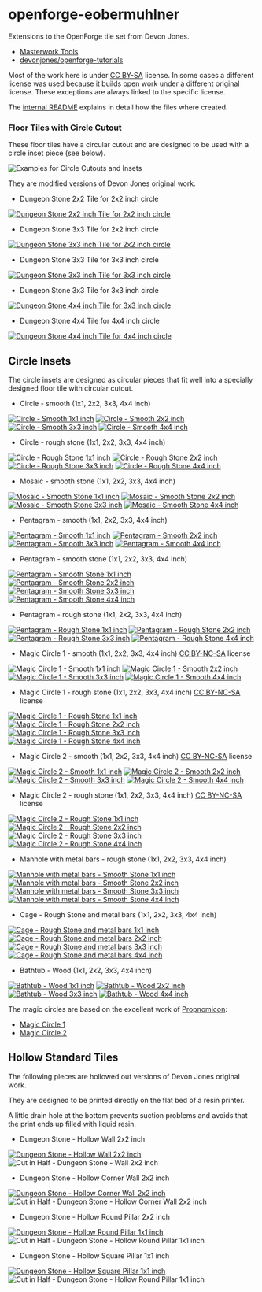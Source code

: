 # openforge-eobermuhlner

Extensions to the OpenForge tile set from Devon Jones.
- [Masterwork Tools](http://masterwork-tools.com/)
- [devonjones/openforge-tutorials](https://github.com/devonjones/openforge-tutorials)

Most of the work here is under [CC BY-SA](https://creativecommons.org/licenses/by-sa/4.0/) license.
In some cases a different license was used because it builds open work under a different original license.
These exceptions are always linked to the specific license.

The [internal README](internal/README.md) explains in detail how the files where created.

### Floor Tiles with Circle Cutout

These floor tiles have a circular cutout and are designed to be used with a circle inset piece (see below).

![Examples for Circle Cutouts and Insets](internal/images/example1.png)

They are modified versions of Devon Jones original work.

- Dungeon Stone 2x2 Tile for 2x2 inch circle

[![Dungeon Stone 2x2 inch Tile for 2x2 inch circle](floor-circle-cutouts/images/dungeon_stone.circle_cutout.2x2.floor.inch.2x2.stl.png)](floor-circle-cutouts/stl/dungeon_stone.circle_cutout.2x2.floor.inch.2x2.stl)

- Dungeon Stone 3x3 Tile for 2x2 inch circle

[![Dungeon Stone 3x3 inch Tile for 2x2 inch circle](floor-circle-cutouts/images/dungeon_stone.circle_cutout.2x2.floor.inch.3x3.stl.png)](floor-circle-cutouts/stl/dungeon_stone.circle_cutout.2x2.floor.inch.3x3.stl)

- Dungeon Stone 3x3 Tile for 3x3 inch circle

[![Dungeon Stone 3x3 inch Tile for 3x3 inch circle](floor-circle-cutouts/images/dungeon_stone.circle_cutout.3x3.floor.inch.3x3.stl.png)](floor-circle-cutouts/stl/dungeon_stone.circle_cutout.3x3.floor.inch.3x3.stl)

- Dungeon Stone 3x3 Tile for 3x3 inch circle

[![Dungeon Stone 4x4 inch Tile for 3x3 inch circle](floor-circle-cutouts/images/dungeon_stone.circle_cutout.3x3.floor.inch.4x4.stl.png)](floor-circle-cutouts/stl/dungeon_stone.circle_cutout.3x3.floor.inch.4x4.stl)

- Dungeon Stone 4x4 Tile for 4x4 inch circle

[![Dungeon Stone 4x4 inch Tile for 4x4 inch circle](floor-circle-cutouts/images/dungeon_stone.circle_cutout.4x4.floor.inch.4x4.stl.png)](floor-circle-cutouts/stl/dungeon_stone.circle_cutout.4x4.floor.inch.4x4.stl)


## Circle Insets

The circle insets are designed as circular pieces that fit well into a specially designed floor tile with circular cutout.

- Circle - smooth (1x1, 2x2, 3x3, 4x4 inch)

[![Circle - Smooth 1x1 inch](circle-insets/images/circle_inset.circle_smooth.inch.1x1.stl.png)](circle-insets/stl/circle_inset.circle_smooth.inch.1x1.stl)
[![Circle - Smooth 2x2 inch](circle-insets/images/circle_inset.circle_smooth.inch.2x2.stl.png)](circle-insets/stl/circle_inset.circle_smooth.inch.2x2.stl)
[![Circle - Smooth 3x3 inch](circle-insets/images/circle_inset.circle_smooth.inch.3x3.stl.png)](circle-insets/stl/circle_inset.circle_smooth.inch.3x3.stl)
[![Circle - Smooth 4x4 inch](circle-insets/images/circle_inset.circle_smooth.inch.4x4.stl.png)](circle-insets/stl/circle_inset.circle_smooth.inch.4x4.stl)

- Circle - rough stone (1x1, 2x2, 3x3, 4x4 inch)

[![Circle - Rough Stone 1x1 inch](circle-insets/images/circle_inset.circle_rough_stone.inch.1x1.stl.png)](circle-insets/stl/circle_inset.circle_rough_stone.inch.1x1.stl)
[![Circle - Rough Stone 2x2 inch](circle-insets/images/circle_inset.circle_rough_stone.inch.2x2.stl.png)](circle-insets/stl/circle_inset.circle_rough_stone.inch.2x2.stl)
[![Circle - Rough Stone 3x3 inch](circle-insets/images/circle_inset.circle_rough_stone.inch.3x3.stl.png)](circle-insets/stl/circle_inset.circle_rough_stone.inch.3x3.stl)
[![Circle - Rough Stone 4x4 inch](circle-insets/images/circle_inset.circle_rough_stone.inch.4x4.stl.png)](circle-insets/stl/circle_inset.circle_rough_stone.inch.4x4.stl)

- Mosaic - smooth stone (1x1, 2x2, 3x3, 4x4 inch)

[![Mosaic - Smooth Stone 1x1 inch](circle-insets/images/circle_inset.circle_mosaic_smooth_stone.inch.1x1.stl.png)](circle-insets/stl/circle_inset.circle_mosaic_smooth_stone.inch.1x1.stl)
[![Mosaic - Smooth Stone 2x2 inch](circle-insets/images/circle_inset.circle_mosaic_smooth_stone.inch.2x2.stl.png)](circle-insets/stl/circle_inset.circle_mosaic_smooth_stone.inch.2x2.stl)
[![Mosaic - Smooth Stone 3x3 inch](circle-insets/images/circle_inset.circle_mosaic_smooth_stone.inch.3x3.stl.png)](circle-insets/stl/circle_inset.circle_mosaic_smooth_stone.inch.3x3.stl)
[![Mosaic - Smooth Stone 4x4 inch](circle-insets/images/circle_inset.circle_mosaic_smooth_stone.inch.4x4.stl.png)](circle-insets/stl/circle_inset.circle_mosaic_smooth_stone.inch.4x4.stl)

- Pentagram - smooth (1x1, 2x2, 3x3, 4x4 inch)

[![Pentagram - Smooth 1x1 inch](circle-insets/images/circle_inset.circle_pentagram_smooth.inch.1x1.stl.png)](circle-insets/stl/circle_inset.circle_pentagram_smooth.inch.1x1.stl)
[![Pentagram - Smooth 2x2 inch](circle-insets/images/circle_inset.circle_pentagram_smooth.inch.2x2.stl.png)](circle-insets/stl/circle_inset.circle_pentagram_smooth.inch.2x2.stl)
[![Pentagram - Smooth 3x3 inch](circle-insets/images/circle_inset.circle_pentagram_smooth.inch.3x3.stl.png)](circle-insets/stl/circle_inset.circle_pentagram_smooth.inch.3x3.stl)
[![Pentagram - Smooth 4x4 inch](circle-insets/images/circle_inset.circle_pentagram_smooth.inch.4x4.stl.png)](circle-insets/stl/circle_inset.circle_pentagram_smooth.inch.4x4.stl)

- Pentagram - smooth stone (1x1, 2x2, 3x3, 4x4 inch)

[![Pentagram - Smooth Stone 1x1 inch](circle-insets/images/circle_inset.circle_pentagram_smooth_stone.inch.1x1.stl.png)](circle-insets/stl/circle_inset.circle_pentagram_smooth_stone.inch.1x1.stl)
[![Pentagram - Smooth Stone 2x2 inch](circle-insets/images/circle_inset.circle_pentagram_smooth_stone.inch.2x2.stl.png)](circle-insets/stl/circle_inset.circle_pentagram_smooth_stone.inch.2x2.stl)
[![Pentagram - Smooth Stone 3x3 inch](circle-insets/images/circle_inset.circle_pentagram_smooth_stone.inch.3x3.stl.png)](circle-insets/stl/circle_inset.circle_pentagram_smooth_stone.inch.3x3.stl)
[![Pentagram - Smooth Stone 4x4 inch](circle-insets/images/circle_inset.circle_pentagram_smooth_stone.inch.4x4.stl.png)](circle-insets/stl/circle_inset.circle_pentagram_smooth_stone.inch.4x4.stl)

- Pentagram - rough stone (1x1, 2x2, 3x3, 4x4 inch)

[![Pentagram - Rough Stone 1x1 inch](circle-insets/images/circle_inset.circle_pentagram_rough_stone.inch.1x1.stl.png)](circle-insets/stl/circle_inset.circle_pentagram_rough_stone.inch.1x1.stl)
[![Pentagram - Rough Stone 2x2 inch](circle-insets/images/circle_inset.circle_pentagram_rough_stone.inch.2x2.stl.png)](circle-insets/stl/circle_inset.circle_pentagram_rough_stone.inch.2x2.stl)
[![Pentagram - Rough Stone 3x3 inch](circle-insets/images/circle_inset.circle_pentagram_rough_stone.inch.3x3.stl.png)](circle-insets/stl/circle_inset.circle_pentagram_rough_stone.inch.3x3.stl)
[![Pentagram - Rough Stone 4x4 inch](circle-insets/images/circle_inset.circle_pentagram_rough_stone.inch.4x4.stl.png)](circle-insets/stl/circle_inset.circle_pentagram_rough_stone.inch.4x4.stl)

- Magic Circle 1 - smooth (1x1, 2x2, 3x3, 4x4 inch) [CC BY-NC-SA](https://creativecommons.org/licenses/by-nc-sa/3.0/) license

[![Magic Circle 1 - Smooth 1x1 inch](circle-insets/images/circle_inset.circle_magic1_smooth.inch.1x1.stl.png)](circle-insets/stl/circle_inset.circle_magic1_smooth.inch.1x1.stl)
[![Magic Circle 1 - Smooth 2x2 inch](circle-insets/images/circle_inset.circle_magic1_smooth.inch.2x2.stl.png)](circle-insets/stl/circle_inset.circle_magic1_smooth.inch.2x2.stl)
[![Magic Circle 1 - Smooth 3x3 inch](circle-insets/images/circle_inset.circle_magic1_smooth.inch.3x3.stl.png)](circle-insets/stl/circle_inset.circle_magic1_smooth.inch.3x3.stl)
[![Magic Circle 1 - Smooth 4x4 inch](circle-insets/images/circle_inset.circle_magic1_smooth.inch.4x4.stl.png)](circle-insets/stl/circle_inset.circle_magic1_smooth.inch.4x4.stl)

- Magic Circle 1 - rough stone (1x1, 2x2, 3x3, 4x4 inch) [CC BY-NC-SA](https://creativecommons.org/licenses/by-nc-sa/3.0/) license

[![Magic Circle 1 - Rough Stone 1x1 inch](circle-insets/images/circle_inset.circle_magic1_rough_stone.inch.1x1.stl.png)](circle-insets/stl/circle_inset.circle_magic1_rough_stone.inch.1x1.stl)
[![Magic Circle 1 - Rough Stone 2x2 inch](circle-insets/images/circle_inset.circle_magic1_rough_stone.inch.2x2.stl.png)](circle-insets/stl/circle_inset.circle_magic1_rough_stone.inch.2x2.stl)
[![Magic Circle 1 - Rough Stone 3x3 inch](circle-insets/images/circle_inset.circle_magic1_rough_stone.inch.3x3.stl.png)](circle-insets/stl/circle_inset.circle_magic1_rough_stone.inch.3x3.stl)
[![Magic Circle 1 - Rough Stone 4x4 inch](circle-insets/images/circle_inset.circle_magic1_rough_stone.inch.4x4.stl.png)](circle-insets/stl/circle_inset.circle_magic1_rough_stone.inch.4x4.stl)

- Magic Circle 2 - smooth (1x1, 2x2, 3x3, 4x4 inch) [CC BY-NC-SA](https://creativecommons.org/licenses/by-nc-sa/3.0/) license

[![Magic Circle 2 - Smooth 1x1 inch](circle-insets/images/circle_inset.circle_magic2_smooth.inch.1x1.stl.png)](circle-insets/stl/circle_inset.circle_magic2_smooth.inch.1x1.stl)
[![Magic Circle 2 - Smooth 2x2 inch](circle-insets/images/circle_inset.circle_magic2_smooth.inch.2x2.stl.png)](circle-insets/stl/circle_inset.circle_magic2_smooth.inch.2x2.stl)
[![Magic Circle 2 - Smooth 3x3 inch](circle-insets/images/circle_inset.circle_magic2_smooth.inch.3x3.stl.png)](circle-insets/stl/circle_inset.circle_magic2_smooth.inch.3x3.stl)
[![Magic Circle 2 - Smooth 4x4 inch](circle-insets/images/circle_inset.circle_magic2_smooth.inch.4x4.stl.png)](circle-insets/stl/circle_inset.circle_magic2_smooth.inch.4x4.stl)

- Magic Circle 2 - rough stone (1x1, 2x2, 3x3, 4x4 inch) [CC BY-NC-SA](https://creativecommons.org/licenses/by-nc-sa/3.0/) license

[![Magic Circle 2 - Rough Stone 1x1 inch](circle-insets/images/circle_inset.circle_magic2_rough_stone.inch.1x1.stl.png)](circle-insets/stl/circle_inset.circle_magic2_rough_stone.inch.1x1.stl)
[![Magic Circle 2 - Rough Stone 2x2 inch](circle-insets/images/circle_inset.circle_magic2_rough_stone.inch.2x2.stl.png)](circle-insets/stl/circle_inset.circle_magic2_rough_stone.inch.2x2.stl)
[![Magic Circle 2 - Rough Stone 3x3 inch](circle-insets/images/circle_inset.circle_magic2_rough_stone.inch.3x3.stl.png)](circle-insets/stl/circle_inset.circle_magic2_rough_stone.inch.3x3.stl)
[![Magic Circle 2 - Rough Stone 4x4 inch](circle-insets/images/circle_inset.circle_magic2_rough_stone.inch.4x4.stl.png)](circle-insets/stl/circle_inset.circle_magic2_rough_stone.inch.4x4.stl)

- Manhole with metal bars - rough stone (1x1, 2x2, 3x3, 4x4 inch)

[![Manhole with metal bars - Smooth Stone 1x1 inch](circle-insets/images/circle_inset.manhole_bars_rough_stone.inch.1x1.stl.png)](circle-insets/stl/circle_inset.manhole_bars_rough_stone.inch.1x1.stl)
[![Manhole with metal bars - Smooth Stone 2x2 inch](circle-insets/images/circle_inset.manhole_bars_rough_stone.inch.2x2.stl.png)](circle-insets/stl/circle_inset.manhole_bars_rough_stone.inch.2x2.stl)
[![Manhole with metal bars - Smooth Stone 3x3 inch](circle-insets/images/circle_inset.manhole_bars_rough_stone.inch.3x3.stl.png)](circle-insets/stl/circle_inset.manhole_bars_rough_stone.inch.3x3.stl)
[![Manhole with metal bars - Smooth Stone 4x4 inch](circle-insets/images/circle_inset.manhole_bars_rough_stone.inch.4x4.stl.png)](circle-insets/stl/circle_inset.manhole_bars_rough_stone.inch.4x4.stl)

- Cage - Rough Stone and metal bars (1x1, 2x2, 3x3, 4x4 inch)

[![Cage - Rough Stone and metal bars 1x1 inch](circle-insets/images/circle_inset.circle_cage_rough_stone.inch.1x1.stl.png)](circle-insets/stl/circle_inset.circle_cage_rough_stone.inch.1x1.stl)
[![Cage - Rough Stone and metal bars 2x2 inch](circle-insets/images/circle_inset.circle_cage_rough_stone.inch.2x2.stl.png)](circle-insets/stl/circle_inset.circle_cage_rough_stone.inch.2x2.stl)
[![Cage - Rough Stone and metal bars 3x3 inch](circle-insets/images/circle_inset.circle_cage_rough_stone.inch.3x3.stl.png)](circle-insets/stl/circle_inset.circle_cage_rough_stone.inch.3x3.stl)
[![Cage - Rough Stone and metal bars 4x4 inch](circle-insets/images/circle_inset.circle_cage_rough_stone.inch.4x4.stl.png)](circle-insets/stl/circle_inset.circle_cage_rough_stone.inch.4x4.stl)

- Bathtub - Wood (1x1, 2x2, 3x3, 4x4 inch)

[![Bathtub - Wood 1x1 inch](circle-insets/images/circle_inset.bathtub_wood.inch.1x1.stl.png)](circle-insets/stl/circle_inset.bathtub_wood.inch.1x1.stl)
[![Bathtub - Wood 2x2 inch](circle-insets/images/circle_inset.bathtub_wood.inch.2x2.stl.png)](circle-insets/stl/circle_inset.bathtub_wood.inch.2x2.stl)
[![Bathtub - Wood 3x3 inch](circle-insets/images/circle_inset.bathtub_wood.inch.3x3.stl.png)](circle-insets/stl/circle_inset.bathtub_wood.inch.3x3.stl)
[![Bathtub - Wood 4x4 inch](circle-insets/images/circle_inset.bathtub_wood.inch.4x4.stl.png)](circle-insets/stl/circle_inset.bathtub_wood.inch.4x4.stl)



The magic circles are based on the excellent work of [Propnomicon](http://propnomicon.blogspot.com/):
- [Magic Circle 1](http://propnomicon.blogspot.com/2016/09/magic-circle.html)
- [Magic Circle 2](http://propnomicon.blogspot.com/2014/02/magic-circle.html)


## Hollow Standard Tiles

The following pieces are hollowed out versions of Devon Jones original work.

They are designed to be printed directly on the flat bed of a resin printer.

A little drain hole at the bottom prevents suction problems and avoids that the print ends up filled with liquid resin.

- Dungeon Stone - Hollow Wall 2x2 inch

[![Dungeon Stone - Hollow Wall 2x2 inch](hollow-standard-tiles/images/dungeon_stone_wall.wall.inch.2x.hollow.stl.png)](hollow-standard-tiles/stl/dungeon_stone_wall.wall.inch.2x.hollow.stl)
![Cut in Half - Dungeon Stone - Wall 2x2 inch](internal/images/cut_in_half.dungeon_stone_wall.wall.inch.2x.hollow.stl.png)

- Dungeon Stone - Hollow Corner Wall 2x2 inch

[![Dungeon Stone - Hollow Corner Wall 2x2 inch](hollow-standard-tiles/images/dungeon_stone.corner.wall.inch.2x2.hollow.stl.png)](hollow-standard-tiles/stl/dungeon_stone.corner.wall.inch.2x2.hollow.stl)
![Cut in Half - Dungeon Stone - Hollow Corner Wall 2x2 inch](internal/images/cut_in_half.dungeon_stone.corner.wall.inch.2x2.hollow.stl.png)

- Dungeon Stone - Hollow Round Pillar 2x2 inch

[![Dungeon Stone - Hollow Round Pillar 1x1 inch](hollow-standard-tiles/images/dungeon_stone_full_pillar.inch.1x1.round.hollow.stl.png)](hollow-standard-tiles/stl/dungeon_stone_full_pillar.inch.1x1.round.hollow.stl)
![Cut in Half - Dungeon Stone - Hollow Round Pillar 1x1 inch](internal/images/cut_in_half.dungeon_stone_full_pillar.inch.1x1.round.hollow.stl.png)

- Dungeon Stone - Hollow Square Pillar 1x1 inch

[![Dungeon Stone - Hollow Square Pillar 1x1 inch](hollow-standard-tiles/images/dungeon_stone_full_pillar.inch.1x1.square.hollow.stl.png)](hollow-standard-tiles/stl/dungeon_stone_full_pillar.inch.1x1.square.hollow.stl)
![Cut in Half - Dungeon Stone - Hollow Round Pillar 1x1 inch](internal/images/cut_in_half.dungeon_stone_full_pillar.inch.1x1.square.hollow.stl.png)






